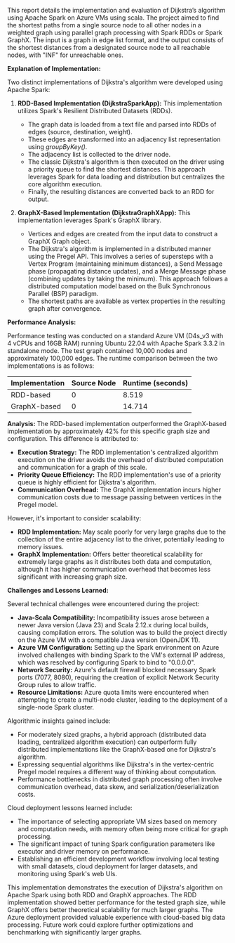 This report details the implementation and evaluation of Dijkstra’s algorithm using Apache Spark on Azure VMs using scala. The project aimed to find the shortest paths from a single source node to all other nodes in a weighted graph using parallel graph processing with Spark RDDs or Spark GraphX. The input is a graph in edge list format, and the output consists of the shortest distances from a designated source node to all reachable nodes, with "INF" for unreachable ones.

**Explanation of Implementation:**

Two distinct implementations of Dijkstra's algorithm were developed using Apache Spark:

1. **RDD-Based Implementation (DijkstraSparkApp):** This implementation utilizes Spark's Resilient Distributed Datasets (RDDs).

   * The graph data is loaded from a text file and parsed into RDDs of edges (source, destination, weight).  
   * These edges are transformed into an adjacency list representation using *groupByKey().*  
   * The adjacency list is collected to the driver node.  
   * The classic Dijkstra's algorithm is then executed on the driver using a priority queue to find the shortest distances. This approach leverages Spark for data loading and distribution but centralizes the core algorithm execution.  
   * Finally, the resulting distances are converted back to an RDD for output.

2. **GraphX-Based Implementation (DijkstraGraphXApp):** This implementation leverages Spark's GraphX library.

   * Vertices and edges are created from the input data to construct a GraphX Graph object.  
   * The Dijkstra's algorithm is implemented in a distributed manner using the Pregel API. This involves a series of supersteps with a Vertex Program (maintaining minimum distances), a Send Message phase (propagating distance updates), and a Merge Message phase (combining updates by taking the minimum). This approach follows a distributed computation model based on the Bulk Synchronous Parallel (BSP) paradigm.  
   * The shortest paths are available as vertex properties in the resulting graph after convergence.

**Performance Analysis:**

Performance testing was conducted on a standard Azure VM (D4s\_v3 with 4 vCPUs and 16GB RAM) running Ubuntu 22.04 with Apache Spark 3.3.2 in standalone mode. The test graph contained 10,000 nodes and approximately 100,000 edges. The runtime comparison between the two implementations is as follows:

| Implementation | Source Node | Runtime (seconds) |
| :---- | :---- | :---- |
| RDD-based | 0 | 8.519 |
| GraphX-based | 0 | 14.714 |

**Analysis:** The RDD-based implementation outperformed the GraphX-based implementation by approximately 42% for this specific graph size and configuration. This difference is attributed to:

* **Execution Strategy:** The RDD implementation's centralized algorithm execution on the driver avoids the overhead of distributed computation and communication for a graph of this scale.  
* **Priority Queue Efficiency:** The RDD implementation's use of a priority queue is highly efficient for Dijkstra's algorithm.  
* **Communication Overhead:** The GraphX implementation incurs higher communication costs due to message passing between vertices in the Pregel model.

However, it's important to consider scalability:

* **RDD Implementation:** May scale poorly for very large graphs due to the collection of the entire adjacency list to the driver, potentially leading to memory issues.  
* **GraphX Implementation:** Offers better theoretical scalability for extremely large graphs as it distributes both data and computation, although it has higher communication overhead that becomes less significant with increasing graph size.

**Challenges and Lessons Learned:**

Several technical challenges were encountered during the project:

* **Java-Scala Compatibility:** Incompatibility issues arose between a newer Java version (Java 23\) and Scala 2.12.x during local builds, causing compilation errors. The solution was to build the project directly on the Azure VM with a compatible Java version (OpenJDK 11).  
* **Azure VM Configuration:** Setting up the Spark environment on Azure involved challenges with binding Spark to the VM's external IP address, which was resolved by configuring Spark to bind to "0.0.0.0".  
* **Network Security:** Azure's default firewall blocked necessary Spark ports (7077, 8080), requiring the creation of explicit Network Security Group rules to allow traffic.  
* **Resource Limitations:** Azure quota limits were encountered when attempting to create a multi-node cluster, leading to the deployment of a single-node Spark cluster.

Algorithmic insights gained include:

* For moderately sized graphs, a hybrid approach (distributed data loading, centralized algorithm execution) can outperform fully distributed implementations like the GraphX-based one for Dijkstra's algorithm.  
* Expressing sequential algorithms like Dijkstra's in the vertex-centric Pregel model requires a different way of thinking about computation.  
* Performance bottlenecks in distributed graph processing often involve communication overhead, data skew, and serialization/deserialization costs.

Cloud deployment lessons learned include:

* The importance of selecting appropriate VM sizes based on memory and computation needs, with memory often being more critical for graph processing.  
* The significant impact of tuning Spark configuration parameters like executor and driver memory on performance.  
* Establishing an efficient development workflow involving local testing with small datasets, cloud deployment for larger datasets, and monitoring using Spark's web UIs.

This implementation demonstrates the execution of Dijkstra's algorithm on Apache Spark using both RDD and GraphX approaches. The RDD implementation showed better performance for the tested graph size, while GraphX offers better theoretical scalability for much larger graphs. The Azure deployment provided valuable experience with cloud-based big data processing. Future work could explore further optimizations and benchmarking with significantly larger graphs.

